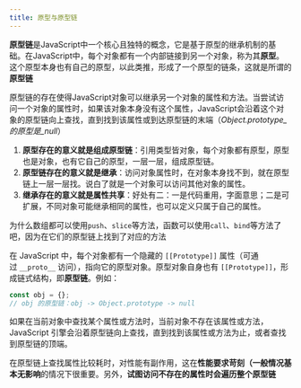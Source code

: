 ```yaml
---
title: 原型与原型链
---
```


**原型链**是JavaScript中一个核心且独特的概念，它是基于原型的继承机制的基础。在JavaScript中，每个对象都有一个内部链接到另一个对象，称为其**原型**。这个原型本身也有自己的原型，以此类推，形成了一个原型的链条，这就是所谓的**原型链**

原型链的存在使得JavaScript对象可以继承另一个对象的属性和方法。当尝试访问一个对象的属性时，如果该对象本身没有这个属性，JavaScript会沿着这个对象的原型链向上查找，直到找到该属性或到达原型链的末端（_Object.prototype_的原型是_null_）

1. **原型存在的意义就是组成原型链**：引用类型皆对象，每个对象都有原型，原型也是对象，也有它自己的原型，一层一层，组成原型链。
2. **原型链存在的意义就是继承**：访问对象属性时，在对象本身找不到，就在原型链上一层一层找。说白了就是一个对象可以访问其他对象的属性。
3. **继承存在的意义就是属性共享**：好处有二：一是代码重用，字面意思；二是可扩展，不同对象可能继承相同的属性，也可以定义只属于自己的属性。

为什么数组都可以使用`push`、`slice`等方法，函数可以使用`call`、`bind`等方法了吧，因为在它们的原型链上找到了对应的方法


在 JavaScript 中，每个对象都有一个隐藏的 `[[Prototype]]` 属性（可通过 `__proto__` 访问），指向它的原型对象。原型对象自身也有 `[[Prototype]]`，形成链式结构，即**原型链**。例如：

```javascript
const obj = {};
// obj 的原型链：obj -> Object.prototype -> null
```

如果在当前对象中查找某个属性或方法时，当前对象不存在该属性或方法，JavaScript 引擎会沿着原型链向上查找，直到找到该属性或方法为止，或者查找到原型链的顶端。

在原型链上查找属性比较耗时，对性能有副作用，这在**性能要求苛刻（一般情况基本无影响**的情况下很重要。另外，**试图访问不存在的属性时会遍历整个原型链**